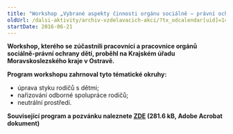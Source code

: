 ```yaml
---
title: "Workshop „Vybrané aspekty činnosti orgánu sociálně – právní ochrany dětí“ Ostrava"
oldUrl: /dalsi-aktivity/archiv-vzdelavacich-akci/?tx_odcalendar[uid]=148&cHash=0ff154923e0201b2056cec8732654f8a
startDate: 2016-06-21
---
```


<p><b>Workshop, kterého se zúčastnili pracovníci a pracovnice orgánů sociálně-právní ochrany dětí, proběhl na Krajském úřadu Moravskoslezského kraje v Ostravě.</b></p>
<p><b>Program workshopu zahrnoval tyto tématické okruhy:</b></p>
<p></p><ul><li>úprava styku rodičů s dětmi;</li><li>nařizování odborné spolupráce rodičů;</li><li>neutrální prostředí.</li></ul><p><b>Související program a pozvánku naleznete <a href="/uploads-import/projekt_ESF/ARCHIV_2016/WORKSHOP_ARCHIV/06_21_Vybrane_aspekty_cinnosti_organu_socialne-pravni_ochrany_deti_pozvanka.pdf" target="_blank">ZDE</a> (281.6 kB, Adobe Acrobat dokument)</b></p>
<p></p>
